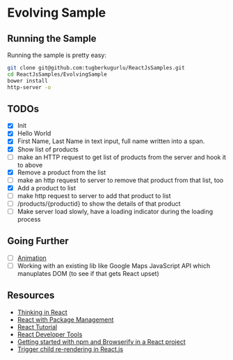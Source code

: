 # Evolving Sample

## Running the Sample

Running the sample is pretty easy:

```bash
git clone git@github.com:tugberkugurlu/ReactJsSamples.git
cd ReactJsSamples/EvolvingSample
bower install
http-server -o
```

## TODOs

 - [x] Init
 - [x] Hello World
 - [x] First Name, Last Name in text input, full name written into a span.
 - [x] Show list of products
 - [ ] make an HTTP request to get list of products from the server and hook it to above
 - [x] Remove a product from the list
 - [ ] make an http request to server to remove that product from that list, too
 - [x] Add a product to list 
 - [ ] make http request to server to add that product to list
 - [ ] /products/{productid} to show the details of that product
 - [ ] Make server load slowly, have a loading indicator during the loading process

## Going Further

 - [ ] [Animation](https://facebook.github.io/react/docs/animation.html)
 - [ ] Working with an existing lib like Google Maps JavaScript API which manuplates DOM (to see if that gets React upset)

## Resources

 - [Thinking in React](https://facebook.github.io/react/docs/thinking-in-react.html)
 - [React with Package Management](https://facebook.github.io/react/docs/package-management.html)
 - [React Tutorial](https://facebook.github.io/react/docs/tutorial.html)
 - [React Developer Tools](https://facebook.github.io/react/blog/2015/09/02/new-react-developer-tools.html)
 - [Getting started with npm and Browserify in a React project](http://codeutopia.net/blog/2016/01/25/getting-started-with-npm-and-browserify-in-a-react-project/)
 - [Trigger child re-rendering in React.js](http://stackoverflow.com/questions/30034265/trigger-child-re-rendering-in-react-js)
